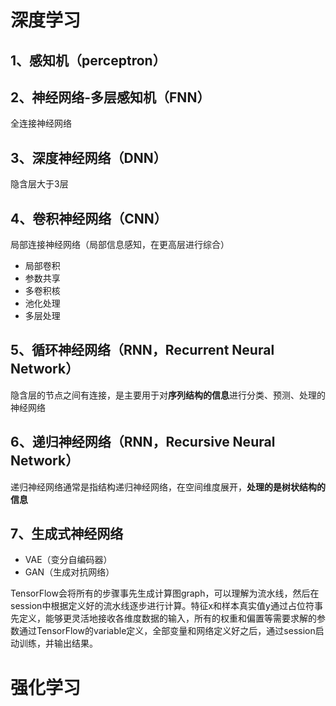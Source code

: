 # 深度学习


## 1、感知机（perceptron）


## 2、神经网络-多层感知机（FNN）
全连接神经网络

## 3、深度神经网络（DNN）
隐含层大于3层

## 4、卷积神经网络（CNN）
局部连接神经网络（局部信息感知，在更高层进行综合）

- 局部卷积
- 参数共享
- 多卷积核
- 池化处理
- 多层处理

## 5、循环神经网络（RNN，Recurrent Neural Network）
隐含层的节点之间有连接，是主要用于对**序列结构的信息**进行分类、预测、处理的神经网络



## 6、递归神经网络（RNN，Recursive Neural Network）
递归神经网络通常是指结构递归神经网络，在空间维度展开，**处理的是树状结构的信息**

## 7、生成式神经网络
- VAE（变分自编码器）
- GAN（生成对抗网络）



TensorFlow会将所有的步骤事先生成计算图graph，可以理解为流水线，然后在session中根据定义好的流水线逐步进行计算。特征x和样本真实值y通过占位符事先定义，能够更灵活地接收各维度数据的输入，所有的权重和偏置等需要求解的参数通过TensorFlow的variable定义，全部变量和网络定义好之后，通过session启动训练，并输出结果。


# 强化学习